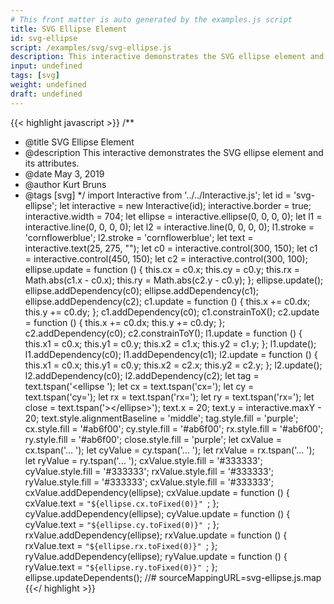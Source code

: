```yaml
---
# This front matter is auto generated by the examples.js script
title: SVG Ellipse Element
id: svg-ellipse
script: /examples/svg/svg-ellipse.js
description: This interactive demonstrates the SVG ellipse element and its attributes.
input: undefined
tags: [svg]
weight: undefined
draft: undefined
---
```


{{< highlight javascript >}}
/**
* @title SVG Ellipse Element
* @description This interactive demonstrates the SVG ellipse element and its attributes.
* @date May 3, 2019
* @author Kurt Bruns
* @tags [svg]
*/
import Interactive from '../../Interactive.js';
let id = 'svg-ellipse';
let interactive = new Interactive(id);
interactive.border = true;
interactive.width = 704;
let ellipse = interactive.ellipse(0, 0, 0, 0);
let l1 = interactive.line(0, 0, 0, 0);
let l2 = interactive.line(0, 0, 0, 0);
l1.stroke = 'cornflowerblue';
l2.stroke = 'cornflowerblue';
let text = interactive.text(25, 275, "");
let c0 = interactive.control(300, 150);
let c1 = interactive.control(450, 150);
let c2 = interactive.control(300, 100);
ellipse.update = function () {
    this.cx = c0.x;
    this.cy = c0.y;
    this.rx = Math.abs(c1.x - c0.x);
    this.ry = Math.abs(c2.y - c0.y);
};
ellipse.update();
ellipse.addDependency(c0);
ellipse.addDependency(c1);
ellipse.addDependency(c2);
c1.update = function () {
    this.x += c0.dx;
    this.y += c0.dy;
};
c1.addDependency(c0);
c1.constrainToX();
c2.update = function () {
    this.x += c0.dx;
    this.y += c0.dy;
};
c2.addDependency(c0);
c2.constrainToY();
l1.update = function () {
    this.x1 = c0.x;
    this.y1 = c0.y;
    this.x2 = c1.x;
    this.y2 = c1.y;
};
l1.update();
l1.addDependency(c0);
l1.addDependency(c1);
l2.update = function () {
    this.x1 = c0.x;
    this.y1 = c0.y;
    this.x2 = c2.x;
    this.y2 = c2.y;
};
l2.update();
l2.addDependency(c0);
l2.addDependency(c2);
let tag = text.tspan('&lt;ellipse ');
let cx = text.tspan('cx=');
let cy = text.tspan('cy=');
let rx = text.tspan('rx=');
let ry = text.tspan('rx=');
let close = text.tspan('&gt;&lt;/ellipse&gt;');
text.x = 20;
text.y = interactive.maxY - 20;
text.style.alignmentBaseline = 'middle';
tag.style.fill = 'purple';
cx.style.fill = '#ab6f00';
cy.style.fill = '#ab6f00';
rx.style.fill = '#ab6f00';
ry.style.fill = '#ab6f00';
close.style.fill = 'purple';
let cxValue = cx.tspan('... ');
let cyValue = cy.tspan('... ');
let rxValue = rx.tspan('... ');
let ryValue = ry.tspan('... ');
cxValue.style.fill = '#333333';
cyValue.style.fill = '#333333';
rxValue.style.fill = '#333333';
ryValue.style.fill = '#333333';
cxValue.style.fill = '#333333';
cxValue.addDependency(ellipse);
cxValue.update = function () {
    cxValue.text = `"${ellipse.cx.toFixed(0)}" `;
};
cyValue.addDependency(ellipse);
cyValue.update = function () {
    cyValue.text = `"${ellipse.cy.toFixed(0)}" `;
};
rxValue.addDependency(ellipse);
rxValue.update = function () {
    rxValue.text = `"${ellipse.rx.toFixed(0)}" `;
};
ryValue.addDependency(ellipse);
ryValue.update = function () {
    ryValue.text = `"${ellipse.ry.toFixed(0)}" `;
};
ellipse.updateDependents();
//# sourceMappingURL=svg-ellipse.js.map
{{</ highlight >}}

